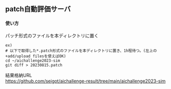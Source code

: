 ## patch自動評価サーバ

#### 使い方

パッチ形式のファイルを本ディレクトリに置く

```
ex)
# 以下で取得した*.patch形式のファイルを本ディレクトリに置き、1h程待つ。(左上の+add/upload filesを使えばOK)
cd ~/aichallenge2023-sim
git diff > 20230815.patch
```

結果格納URL  
https://github.com/seigot/aichallenge-result/tree/main/aichallenge2023-sim
